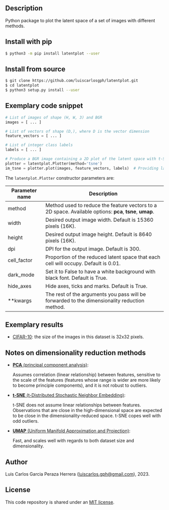 Description
-----------

Python package to plot the latent space of a set of images with different methods.


Install with pip
----------------

```bash
$ python3 -m pip install latentplot --user
```


Install from source
-------------------

```bash
$ git clone https://github.com/luiscarlosgph/latentplot.git
$ cd latentplot
$ python3 setup.py install --user
```


Exemplary code snippet
----------------------

```python
# List of images of shape (H, W, 3) and BGR
images = [ ... ]           

# List of vectors of shape (D,), where D is the vector dimension
feature_vectors = [ ... ]  

# List of integer class labels
labels = [ ... ]           

# Produce a BGR image containing a 2D plot of the latent space with t-SNE
plotter = latentplot.Plotter(method='tsne')                              
im_tsne = plotter.plot(images, feature_vectors, labels)  # Providing labels is optional
```

The `latentplot.Plotter` constructor parameters are:

| Parameter name | Description |
| -------------- | ----------- |
| method         | Method used to reduce the feature vectors to a 2D space. Available options: **pca**, **tsne**, **umap**. |
| width          | Desired output image width. Default is 15360 pixels (16K). |
| height         | Desired output image height. Default is 8640 pixels (16K). |
| dpi            | DPI for the output image. Default is 300. |
| cell_factor    | Proportion of the reduced latent space that each cell will occupy. Default is 0.01. |                         
| dark_mode      | Set it to False to have a white background with black font. Default is True. |          
| hide_axes      | Hide axes, ticks and marks. Default is True. |  
| **kwargs       | The rest of the arguments you pass will be forwarded to the dimensionality reduction method. |


Exemplary results
-----------------

* [CIFAR-10](https://www.cs.toronto.edu/~kriz/cifar.html): the size of the images in this dataset is 32x32 pixels.


<!---
* [PascalVOC](http://host.robots.ox.ac.uk/pascal/VOC):

   TODO

* [Cholec80](http://camma.u-strasbg.fr/datasets):

   TODO
-->

Notes on dimensionality reduction methods
-----------------------------------------

* [**PCA** (principal component analysis)](https://www.tandfonline.com/doi/abs/10.1080/14786440109462720): 

   Assumes correlation (linear relationship) between features, sensitive to the scale of the features 
   (features whose range is wider are more likely to become principle components), and it is not robust to outliers.

* [**t-SNE** (t-Distributed Stochastic Neighbor Embedding)](https://www.jmlr.org/papers/v9/vandermaaten08a.html): 

   t-SNE does not assume linear relationships between features.
   Observations that are close in the high-dimensional space are expected to be close in the dimensionality-reduced space. 
   t-SNE copes well with odd outliers.

* [**UMAP** (Uniform Manifold Approximation and Projection)](https://arxiv.org/abs/1802.03426): 

   Fast, and scales well with regards to both dataset size and dimensionality.


Author
------

Luis Carlos Garcia Peraza Herrera (luiscarlos.gph@gmail.com), 2023.


License
-------

This code repository is shared under an [MIT license](LICENSE).
